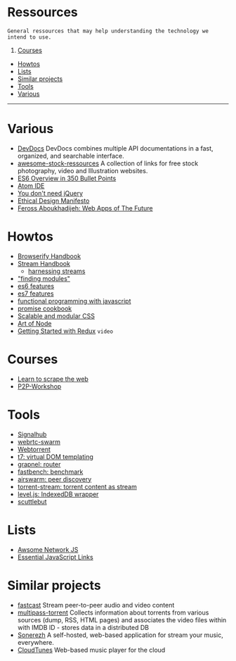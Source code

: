 # Ressources

    General ressources that may help understanding the technology we intend to use.

1. [Courses](#courses)
- [Howtos](#howtos)
- [Lists](#lists)
- [Similar projects](#similar-projects)
- [Tools](#tools)
- [Various](#various)

***

# Various
- [DevDocs](http://devdocs.io)
  DevDocs combines multiple API documentations in a fast, organized, and searchable interface.
- [awesome-stock-ressources](https://github.com/neutraltone/awesome-stock-resources) A collection of links for free stock photography, video and Illustration websites.
- [ES6 Overview in 350 Bullet Points](https://github.com/bevacqua/es6)
- [Atom IDE](https://atom.io/)
- [You don't need jQuery](https://github.com/oneuijs/You-Dont-Need-jQuery)
- [Ethical Design Manifesto](https://github.com/pguth/Ethical-Design-Manifesto)
- [Feross Aboukhadijeh: Web Apps of The Future](https://www.youtube.com/watch?v=hcbNdLDWCO8)

# Howtos
- [Browserify Handbook](https://github.com/substack/browserify-handbook)
- [Stream Handbook](https://github.com/substack/stream-handbook)
  - [harnessing streams](https://github.com/substack/lxjs-stream-examples/blob/master/slides.markdown)
- ["finding modules"](http://substack.net/finding_modules)
- [es6 features](https://github.com/lukehoban/es6features)
- [es7 features](https://github.com/hemanth/es7-features)
- [functional programming with javascript](http://www.darul.io/post/2015-09-08_functional-programming-with-javascript)
- [promise cookbook](https://github.com/mattdesl/promise-cookbook)
- [Scalable and modular CSS](https://smacss.com/)
- [Art of Node](https://github.com/maxogden/art-of-node)
- [Getting Started with Redux](https://egghead.io/series/getting-started-with-redux) `video`

# Courses
- [Learn to scrape the web](https://github.com/karissa/nutella-scrape)
- [P2P-Workshop](https://github.com/mafintosh/p2p-workshop)

# Tools
- [Signalhub](https://github.com/mafintosh/signalhub)
- [webrtc-swarm](https://github.com/mafintosh/webrtc-swarm)
- [Webtorrent](https://github.com/feross/webtorrent)
- [t7: virtual DOM templating](https://github.com/trueadm/t7)
- [grapnel: router](https://github.com/bytecipher/grapnel)
- [fastbench: benchmark](https://github.com/mcollina/fastbench)
- [airswarm: peer discovery](https://github.com/mafintosh/airswarm)
- [torrent-stream: torrent content as stream](https://github.com/mafintosh/torrent-stream)
- [level.js: IndexedDB wrapper](https://github.com/maxogden/level.js)
- [scuttlebut](https://github.com/ssbc/docs)

# Lists
- [Awsome Network JS](https://github.com/Kikobeats/awesome-network-js)
- [Essential JavaScript Links](https://github.com/ericelliott/essential-javascript-links)

# Similar projects
- [fastcast](https://github.com/fastcast/fastcast) Stream peer-to-peer audio and video content
- [multipass-torrent](https://github.com/jaruba/multipass-torrent) Collects information about torrents from various sources (dump, RSS, HTML pages) and associates the video files within with IMDB ID - stores data in a distributed DB
- [Sonerezh](https://www.sonerezh.bzh/) A self-hosted, web-based application for stream your music, everywhere.
- [CloudTunes](https://github.com/jkbrzt/cloudtunes) Web-based music player for the cloud
